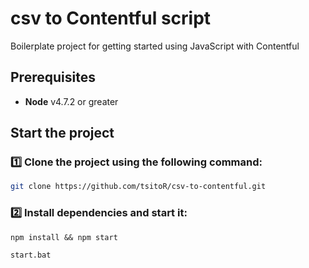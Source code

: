 # csv to Contentful script

Boilerplate project for getting started using JavaScript with Contentful

## Prerequisites

-   **Node** v4.7.2 or greater

## Start the project

### :one: Clone the project using the following command:

```bash
git clone https://github.com/tsitoR/csv-to-contentful.git
```
### :two: Install dependencies and start it:

```shell
npm install && npm start
```

```shell
start.bat
```